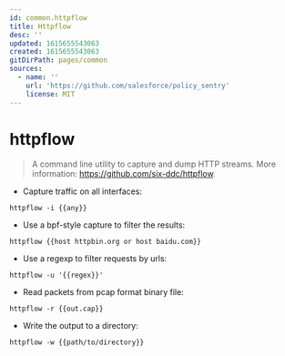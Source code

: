 ```yaml
---
id: common.httpflow
title: Httpflow
desc: ''
updated: 1615655543063
created: 1615655543063
gitDirPath: pages/common
sources:
  - name: ''
    url: 'https://github.com/salesforce/policy_sentry'
    license: MIT
---
```

# httpflow

> A command line utility to capture and dump HTTP streams.
> More information: <https://github.com/six-ddc/httpflow>.

- Capture traffic on all interfaces:

`httpflow -i {{any}}`

- Use a bpf-style capture to filter the results:

`httpflow {{host httpbin.org or host baidu.com}}`

- Use a regexp to filter requests by urls:

`httpflow -u '{{regex}}'`

- Read packets from pcap format binary file:

`httpflow -r {{out.cap}}`

- Write the output to a directory:

`httpflow -w {{path/to/directory}}`

